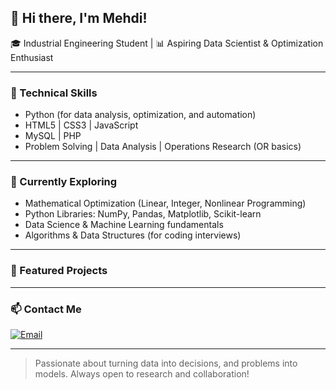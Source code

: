 ## 👋 Hi there, I'm Mehdi!

🎓 Industrial Engineering Student | 📊 Aspiring Data Scientist & Optimization Enthusiast 

---

### 🔧 Technical Skills

- Python (for data analysis, optimization, and automation)
- HTML5 | CSS3 | JavaScript 
- MySQL | PHP
- Problem Solving | Data Analysis | Operations Research (OR basics)

---

### 🧠 Currently Exploring

- Mathematical Optimization (Linear, Integer, Nonlinear Programming)
- Python Libraries: NumPy, Pandas, Matplotlib, Scikit-learn
- Data Science & Machine Learning fundamentals
- Algorithms & Data Structures (for coding interviews)

---

### 📌 Featured Projects

<!-- Add your projects here later -->

---


### 📫 Contact Me

[![Email](https://img.shields.io/badge/Email-D14836?style=for-the-badge&logo=gmail&logoColor=white)](mailto:mohamad.m.khoda03@gmail.com)

---

> Passionate about turning data into decisions, and problems into models. Always open to research and collaboration!
